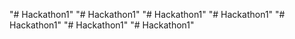 "# Hackathon1" 
"# Hackathon1" 
"# Hackathon1" 
"# Hackathon1" 
"# Hackathon1" 
"# Hackathon1" 
"# Hackathon1" 
